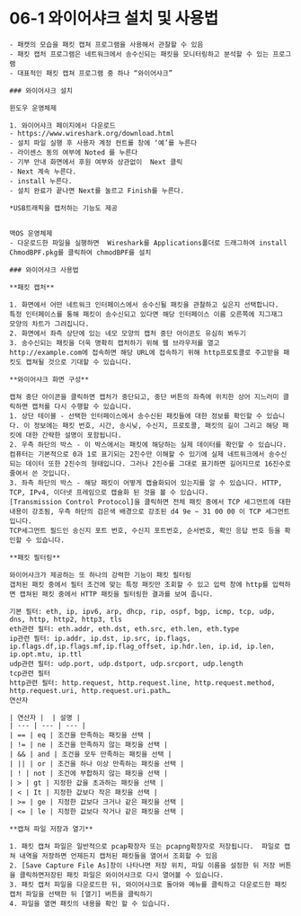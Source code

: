 # 06-1 와이어샤크 설치 및 사용법

    - 패캣의 모습을 패킷 캡쳐 프로그램을 사용해서 관찰할 수 있음
    - 패킷 캡처 프로그램은 네트워크에서 송수신되는 패킷을 모니터링하고 분석할 수 있는 프로그램
    - 대표적인 패킷 캡쳐 프로그램 중 하나 “와이어샤크”

    ### 와이어샤크 설치

    윈도우 운영체제

    1. 와이어샤크 페이지에서 다운로드
    - https://www.wireshark.org/download.html
    - 설치 파일 실행 후 사용자 계정 컨트롤 창에 ‘예’를 누른다
    - 라이센스 동의 여부에 Noted 를 누른다
    - 기부 안내 화면에서 후원 여부와 상관없이  Next 클릭
    - Next 계속 누른다.
    - install 누른다.
    - 설치 완료가 끝나면 Next를 눌르고 Finish를 누른다.

    *USB트래픽을 캡처하는 기능도 제공


    맥OS 운영체제
    - 다운로드한 파일을 실행하면  Wireshark를 Applications폴더로 드래그하여 install ChmodBPF.pkg를 클릭하여 chmodBPF를 설치

    ### 와이어샤크 사용법

    **패킷 캡처**

    1. 화면에서 어떤 네트워크 인터페이스에서 송수신될 패킷을 관찰하고 싶은지 선택합니다.
    특정 인터페이스를 통해 패킷이 송수신되고 있다면 해당 인터페이스 이름 오른쪽에 지그재그 모양의 차트가 그려집니다.
    2. 화면에서 좌측 상단에 있는 네모 모양의 캡처 중단 아이콘도 유심히 봐두기
    3. 송수신되는 패킷을 더욱 명확히 캡처하기 위해 웹 브라우저를 열고 http://example.com에 접속하면 해당 URL에 접속하기 위해 http프로토콜로 주고받을 패킷도 캡쳐될 것으로 기대할 수 있습니다.

    **와이어샤크 화면 구성**

    캡쳐 중단 아이콘을 클릭하면 캡처가 중단되고, 중단 버튼의 좌측에 위치한 상어 지느러미 클릭하면 캡처를 다시 수행할 수 있습니다.
    1. 상단 테이블 - 선택한 인터페이스에서 송수신된 패킷들에 대한 정보를 확인할 수 있습니다. 이 정보에는 패킷 번호, 시간, 송시닞, 수신지, 프로토콜, 패킷의 길이 그리고 해당 패킷에 대한 간략한 설명이 포함됩니다.
    2. 우측 하단의 박스 - 이 박스에서는 패킷에 해당하는 실제 데이터를 확인할 수 있습니다.
    컴퓨터는 기본적으로 0과 1로 표기되는 2진수만 이해할 수 있기에 실제 네트워크에서 송수신되는 데이터 또한 2진수의 형태입니다. 그러나 2진수를 그대로 표기하면 길어지므로 16진수로 줄여서 쓴 것입니다.
    3. 좌측 하단의 박스 - 해당 패킷이 어떻게 캡슐화되어 있는지를 알 수 있습니다. HTTP, TCP, IPv4, 이더넷 프레임으로 캡슐화 된 것을 볼 수 있습니다.
    [Transmission Control Protocol]을 클릭하면 전체 패킷 중에서 TCP 세그먼트에 대한 내용이 강조됨, 우측 하단의 검은색 배경으로 강조된 d4 9e ~ 31 00 00 이 TCP 세그먼트입니다.
    TCP세그먼트 필드인 송신지 포트 번호, 수신지 포트번호, 순서번호, 확인 응답 번호 등을 확인할 수 있습니다.

    **패킷 필터링**

    와이어샤크가 제공하는 또 하나의 강력한 기능이 패킷 필터링
    갭처된 패킷 중에서 필터 조건에 맞는 특정 패킷만 조회할 수 있고 입력 창에 http를 입력하면 캡쳐된 패킷 중에서 HTTP 패킷을 필터링한 결과를 보여 줍니다.

    기본 필터: eth, ip, ipv6, arp, dhcp, rip, ospf, bgp, icmp, tcp, udp, dns, http, http2, http3, tls
    eth관련 필터: eth.addr, eth.dst, eth.src, eth.len, eth.type
    ip관련 필터: ip.addr, ip.dst, ip.src, ip.flags, ip.flags.df,ip.flags.mf,ip.flag_offset, ip.hdr.len, ip.id, ip.len, ip.opt.mtu, ip.ttl
    udp관련 필터: udp.port, udp.dstport, udp.srcport, udp.length
    tcp관련 필터
    http관련 필터: http.request, http.request.line, http.request.method, http.request.uri, http.request.uri.path…
    연산자

    | 연산자 |  | 설명 |
    | --- | --- | --- |
    | == | eq | 조건을 만족하는 패킷을 선택 |
    | != | ne | 조건을 만족하지 않는 패킷을 선택 |
    | && | and | 조건을 모두 만족하는 패킷을 선택 |
    | || | or | 조건을 하나 이상 만족하는 패킷을 선택 |
    | ! | not | 조건에 부합하지 않는 패킷을 선택 |
    | > | gt | 지정한 값을 초과하는 패킷을 선택 |
    | < | It | 지정한 값보다 작은 패킷을 선택 |
    | >= | ge | 지정한 값보다 크거나 같은 패킷을 선택 |
    | <= | le | 지정한 값보다 작거나 같은 패킷을 선택 |

    **캡쳐 파일 저장과 열기**

    1. 패킷 캡쳐 파일은 일반적으로 pcap확장자 또는 pcapng확장자로 저장됩니다.  파일로 캡쳐 내역을 저장하면 언제든지 캡처된 패킷들을 열어서 조회할 수 있음
    2. [Save Capture File As]창이 나타나면 저장 위치, 파일 이름을 설정한 뒤 저장 버튼을 클릭하면저장된 패킷 파일은 와이어샤크로 다시 열어볼 수 있습니다.
    3. 패킷 캡처 파일을 다운로드한 뒤, 와이어샤크로 돌아와 메뉴를 클릭하고 다운로드한 패킷 캡처 파일을 선택한 뒤 [열기] 버튼을 클릭하기
    4. 파일을 열면 패킷의 내용을 확인 할 수 있습니다.
